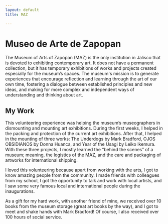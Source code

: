 ```yaml
---
layout: default
title: MAZ

---
```


# Museo de Arte de Zapopan
The Museum of Arts of Zapopan (MAZ) is the only institution in Jalisco that is devoted to exhibiting contemporary art. It does not have a permanent collection, but it has temporary exhibitions of works and projects created especially for the museum’s spaces. The museum's mission is to generate experiences that encourage reflection and learning through the art of our own time, fostering a dialogue between established principles and new ideas, and making for more complex and independent ways of understanding and thinking about art. 

## My Work
This volunteering experience was helping the museum’s museographers in dismounting and mounting art exhibitions. During the first weeks, I helped in the packing and protection of the current art exhibitions. After that, I helped in the mounting of three works: The Underdogs by Mark Bradford, OJOS OBSIDIANOS by Donna Huanca, and Year of the Usagi by Leiko Ikemura. With these three projects, I mostly learned the “behind the scenes” of a museum; meaning, the logistics of the MAZ, and the care and packaging of artworks for international shipping. 

I loved this volunteering because apart from working with the arts, I got to know amazing people from the community. I made friends with colleagues from my school, I got the opportunity to talk and work with local artists, and I saw some very famous local and international people during the inaugurations. 

As a gift for my hard work, with another friend of mine, we received over 10 books from the museum storage (great art books by the way), and I got to meet and shake hands with Mark Bradford! Of course, I also received over 100 hours of social service. 